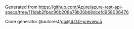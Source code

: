 Generated from https://github.com/Azure/azure-rest-api-specs/tree/111dab2fbec96b208a78b36bb8dcefd958036476

Code generator @autorest/go@4.0.0-preview.5
